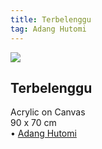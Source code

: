 ```yaml
---
title: Terbelenggu
tag: Adang Hutomi
---
```


![](https://raw.githubusercontent.com/BayuAngora/gallery/main/adanghutomi-terbelenggu.jpg)

## Terbelenggu  
Acrylic on Canvas  
90 x 70 cm  
• [Adang Hutomi](/tag/adanghutomi/)
